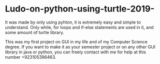 # Ludo-on-python-using-turtle-2019-

It was made by only using pyhton, it is extremely easy and simple to understand.
Only while, for loops and if-else statements are used in it, and some amount of turtle library.



This was my first project on GUI in my life and of my Computer Science degree.
If you  want to make it as your semester project or on any other GUI library in java or python, 
you can freely contact with me for help at this number +923105396463.
